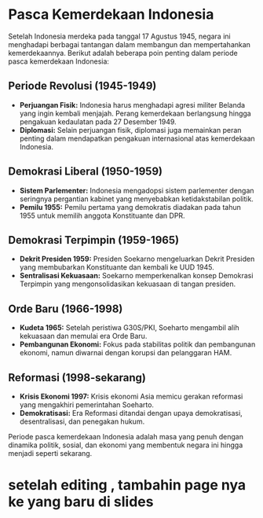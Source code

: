 # Pasca Kemerdekaan Indonesia

Setelah Indonesia merdeka pada tanggal 17 Agustus 1945, negara ini menghadapi berbagai tantangan dalam membangun dan mempertahankan kemerdekaannya. Berikut adalah beberapa poin penting dalam periode pasca kemerdekaan Indonesia:

## Periode Revolusi (1945-1949)

- **Perjuangan Fisik:** Indonesia harus menghadapi agresi militer Belanda yang ingin kembali menjajah. Perang kemerdekaan berlangsung hingga pengakuan kedaulatan pada 27 Desember 1949.
- **Diplomasi:** Selain perjuangan fisik, diplomasi juga memainkan peran penting dalam mendapatkan pengakuan internasional atas kemerdekaan Indonesia.

## Demokrasi Liberal (1950-1959)

- **Sistem Parlementer:** Indonesia mengadopsi sistem parlementer dengan seringnya pergantian kabinet yang menyebabkan ketidakstabilan politik.
- **Pemilu 1955:** Pemilu pertama yang demokratis diadakan pada tahun 1955 untuk memilih anggota Konstituante dan DPR.

## Demokrasi Terpimpin (1959-1965)

- **Dekrit Presiden 1959:** Presiden Soekarno mengeluarkan Dekrit Presiden yang membubarkan Konstituante dan kembali ke UUD 1945.
- **Sentralisasi Kekuasaan:** Soekarno memperkenalkan konsep Demokrasi Terpimpin yang mengonsolidasikan kekuasaan di tangan presiden.

## Orde Baru (1966-1998)

- **Kudeta 1965:** Setelah peristiwa G30S/PKI, Soeharto mengambil alih kekuasaan dan memulai era Orde Baru.
- **Pembangunan Ekonomi:** Fokus pada stabilitas politik dan pembangunan ekonomi, namun diwarnai dengan korupsi dan pelanggaran HAM.

## Reformasi (1998-sekarang)

- **Krisis Ekonomi 1997:** Krisis ekonomi Asia memicu gerakan reformasi yang mengakhiri pemerintahan Soeharto.
- **Demokratisasi:** Era Reformasi ditandai dengan upaya demokratisasi, desentralisasi, dan penegakan hukum.

Periode pasca kemerdekaan Indonesia adalah masa yang penuh dengan dinamika politik, sosial, dan ekonomi yang membentuk negara ini hingga menjadi seperti sekarang.

# setelah editing , tambahin page nya ke yang baru di slides
